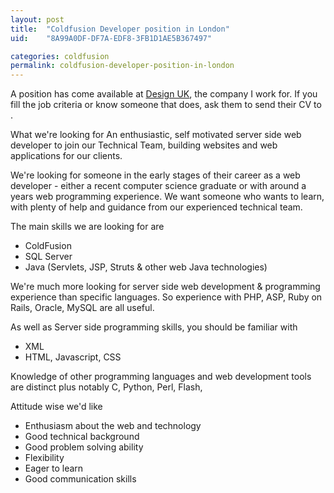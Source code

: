 ```yaml
---
layout: post
title:  "Coldfusion Developer position in London"
uid:	"8A99A0DF-DF7A-EDF8-3FB1D1AE5B367497"

categories: coldfusion
permalink: coldfusion-developer-position-in-london
---
```

A position has come available at <a href="http://www.designuk.com/">Design UK</a>, the company I work for. If you fill the job criteria or know someone that does, <more /> ask them to send their CV to <script type="text/javascript">document.write(
"<n uers=\"znvygb:pnerref\100qrfvtahx\056pbz\">pnerref\100qrfvtahx\056pbz<\057n>".replace(/[a-zA-Z]/g, function(c)\{return String.fromCharCode((c<="Z"?90:122)>=(c=c.charCodeAt(0)+13)?c:c-26);}));
</script>.

What we're looking for
An enthusiastic, self motivated server side web developer to join our Technical Team, building websites and web applications for our clients.
 
We're looking for someone in the early stages of their career as a web developer - either a recent computer science graduate or with around a years web programming experience. We want someone who wants to learn, with plenty of help and guidance from our experienced technical team.
 
The main skills we are looking for are
<ul>
	<li>ColdFusion</li>
	<li>SQL Server</li>
	<li>Java (Servlets, JSP, Struts &amp; other web Java technologies)</li>
</ul>
We're much more looking for server side web development &amp; programming experience than specific languages. So experience with PHP, ASP, Ruby on Rails, Oracle, MySQL are all useful.
 
As well as Server side programming skills, you should be familiar with

<ul>
	<li>XML</li>
	<li>HTML, Javascript, CSS</li>
	
	
</ul> 

Knowledge of other programming languages and web development tools are distinct plus notably C, Python, Perl, Flash,
 
Attitude wise we'd like
<ul>
	<li>Enthusiasm about the web and technology</li>
	<li>Good technical background </li>
	<li>Good problem solving ability</li>
	<li>Flexibility</li>
	<li>Eager to learn</li>
	<li>Good communication skills</li>
</ul>